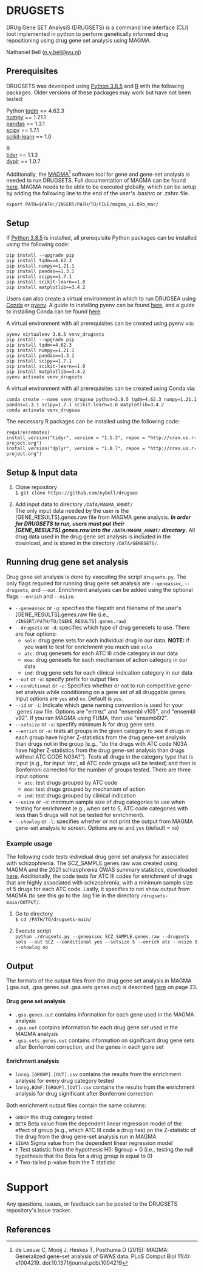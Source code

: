 # DRUGSETS
DRUg Gene SET AnalysiS (DRUGSETS) is a command line interface (CLI) tool implemented in python to perform genetically informed drug repositioning using drug gene set analysis using MAGMA.

Nathaniel Bell (n.y.bell@vu.nl)

## Prerequisites    
DRUGSETS was developed using [Python 3.8.5](https://www.python.org/) and [R](https://www.r-project.org/) with the following packages. Older versions of these packages may work but have not been tested:    

Python
[tqdm](https://tqdm.github.io) == 4.62.3   
[numpy](https://www.numpy.org) == 1.21.1    
[pandas](https://pandas.pydata.org) == 1.3.1   
[scipy](https://www.scipy.org) == 1.7.1   
[scikit-learn](http://scikit-learn.org) == 1.0   

R  
[tidyr](https://tidyr.tidyverse.org/) == 1.1.3  
[dyplr](https://dplyr.tidyverse.org/) == 1.0.7  
   
Additionally, the [MAGMA](https://ctg.cncr.nl/software/magma)[^1] software tool for gene and gene-set analysis is needed to run DRUGSETS. Full documentation of MAGMA can be found [here](https://ctg.cncr.nl/software/MAGMA/doc/manual_v1.09.pdf). MAGMA needs to be able to be executed globally, which can be setup by adding the following line to the end of the user's .bashrc or .zshrc file.    
   
`export PATH=$PATH:/INSERT/PATH/TO/FILE/magma_v1.09b_mac/`   
   
## Setup   
   
If [Python 3.8.5](https://www.python.org/) is installed, all prerequisite Python packages can be installed using the following code:    
   
```
pip install --upgrade pip
pip install tqdm==4.62.3
pip install numpy==1.21.1
pip install pandas==1.3.1
pip install scipy==1.7.1
pip install scikit-learn==1.0
pip install matplotlib==3.4.2
```
   
Users can also create a virtual environment in which to run DRUGSEA using [Conda](https://www.anaconda.com/products/individual) or [pyenv](https://github.com/pyenv/pyenv). A guide to installing pyenv can be found [here](https://github.com/pyenv/pyenv), and a guide to installing Conda can be found [here](https://docs.anaconda.com/anaconda/navigator/tutorials/index.html).    
   
A virtual environment with all prerequisites can be created using pyenv via:    
    
```
pyenv virtualenv 3.8.5 venv_drugsets
pip install --upgrade pip
pip install tqdm==4.62.3
pip install numpy==1.21.1
pip install pandas==1.3.1
pip install scipy==1.7.1
pip install scikit-learn==1.0
pip install matplotlib==3.4.2
pyenv activate venv_drugsets
```   
A virtual environment with all prerequisites can be created using Conda via:    
   
```   
conda create --name venv_drugsea python=3.8.5 tqdm=4.62.3 numpy=1.21.1 pandas=1.3.1 scipy=1.7.1 scikit-learn=1.0 matplotlib=3.4.2
conda activate venv_drugsea
```   

The necessary R packages can be installed using the following code:

```
require(remotes)
install_version("tidyr", version = "1.1.3", repos = "http://cran.us.r-project.org")
install_version("dplyr", version = "1.0.7", repos = "http://cran.us.r-project.org")
```

## Setup & Input data     
   
1. Clone repository    
`$ git clone https://github.com/nybell/drugsea`   
   
2. Add input data to directory `/DATA/MAGMA_ANNOT/`    
The only input data needed by the user is the [GENE_RESULTS].genes.raw file from MAGMA gene analysis. ***In order for DRUGSETS to run, users must put their [GENE_RESULTS].genes.raw into the `/DATA/MAGMA_ANNOT/` directory.*** All drug data used in the drug gene set analysis is included in the download, and is stored in the directory `/DATA/GENESETS/`.    
   
## Running drug gene set analysis   
    
Drug gene set analysis is done by executing the script `drugsets.py`. The only flags required for running drug gene set analysis are `--geneassoc`, `--drugsets`, and `--out`. Enrichment analyses can be added using the optional flags `--enrich` and `--nsize`.     

* `--geneassoc` or `-g`: specifies the filepath and filename of the user's [GENE_RESULTS].genes.raw file (i.e., `/INSERT/PATH/TO/[GENE_RESULTS].genes.raw`)
* `--drugsets` or `-d`: specifies which type of drug genesets to use. There are four options:
    * `solo`: drug gene sets for each individual drug in our data. **NOTE:** if you want to test for enrichment you much use `solo`
    * `atc`: drug genesets for each ATC III code category in our data 
    * `moa`: drug genesets for each mechanism of action category in our data 
    * `ind`: drug gene sets for each clinical indication category in our data 
* `--out` or `-o`: specify prefix for output files
* `--conditional` or `-c`: Specifies whether or not to run competitive gene-set analysis while conditioning on a gene set of all druggable genes. Input options are `yes` and `no`. Default is `yes`.
* `--id` or `-i`: Indicate which gene naming convention is used for your .genes.raw file. Options are "entrez" and "ensembl v105", and "ensembl v92". If you ran MAGMA using FUMA, then use "ensembl92".
* `--setsize` or `-s`: specfify minimum N for drug gene sets. 
* `--enrich` or `-e`: tests all groups in the given category to see if drugs in each group have higher Z-statistics from the drug gene-set analysis than drugs not in the group (e.g., "do the drugs with ATC code N03A have higher Z-statistics from the drug gene-set analysis than drugs without ATC CODE N03A?"). Tests all drugs in the category type that is input (e.g., for input 'atc', all ATC code groups will be tested) and then is Bonferroni corrected for the number of groups tested. There are three input options:
    * `atc`: test drugs grouped by ATC code 
    * `moa`: test drugs grouped by mechanism of action 
    * `ind`: test drugs grouped by clinical indication 
* `--nsize` or `-n`: minimum sample size of drug categories to use when testing for enrichment (e.g., when set to 5, ATC code categories with less than 5 drugs will not be tested for enrichment). 
* `--showlog` or `-l`: specifies whether or not print the output from MAGMA gene-set analysis to screen. Options are `no` and `yes` (default = `no`) 
    
### Example usage    
    
The following code tests individual drug gene set analysis for associated with schizophrenia. The SCZ_SAMPLE.genes.raw was created using MAGMA and the 2021 schizophrenia GWAS summary statistics, downloaded [here](https://www.med.unc.edu/pgc/download-results/). Additionally, the code tests for ATC III codes for enrichment of drugs that are highly associated with schizophrenia, with a minimum sample size of 5 drugs for each ATC code. Lastly, it specifies to not show output from MAGMA (to see this go to the .log file in the directory `/drugsets-main/OUTPUT/`.       
  
1. Go to directory      
`$ cd /PATH/TO/drugsets-main/`     
  
2. Execute script    
`python ./drugsets.py --geneassoc SCZ_SAMPLE.genes.raw --drugsets solo --out SCZ --conditional yes --setsize 5 --enrich atc --nsize 5 --showlog no`    
    
## Output    
   
The formats of the output files from the drug gene set analysis in MAGMA (.gsa.out, .gsa.genes.out .gsa.sets.genes.out) is described [here](https://ctg.cncr.nl/software/MAGMA/doc/manual_v1.09.pdf) on page 23.    
    
#### Drug gene set analysis
* `.gsa.genes.out` contains information for each gene used in the MAGMA analysis   
* `.gsa.out` contains information for each drug gene set used in the MAGMA analysis    
* `.gsa.sets.genes.out` contains information on significant drug gene sets after Bonferroni correction, and the genes in each gene set  
    
#### Enrichment analysis 
* `lnreg.[GROUP].[OUT].csv` contains the results from the enrichment analysis for every drug category tested
* `lnreg.BONF.[GROUP].[OUT].csv` contains the results from the enrichment analysis for drug significant after Bonferroni correction   
  
Both enrichment output files contain the same columns:
* `GROUP` the drug category tested 
* `BETA` Beta value from the dependent linear regression model of the effect of group (e.g., which ATC III code a drug has) on the Z-statistic of the drug from the drug gene-set analysis run in MAGMA
* `SIGMA` Sigma value from the dependent linear regression model
* `T` Test statistic from the hypothesis H0: Bgroup = 0 (i.e., testing the null hypothesis that the Beta for a drug group is equal to 0)
* `P` Two-tailed p-value from the T statistic


# Support   
   
Any questions, issues, or feedback can be posted to the DRUGSETS repository's issue tracker.   


## References 
 [^1]: de Leeuw C, Mooij J, Heskes T, Posthuma D (2015): MAGMA: Generalized gene-set analysis of GWAS data. PLoS Comput Biol 11(4): e1004219. doi:10.1371/journal.pcbi.1004219

